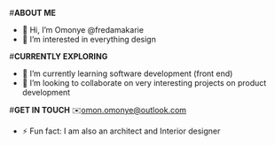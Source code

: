 #**ABOUT ME**
- 👋 Hi, I’m Omonye @fredamakarie
- 👀 I’m interested in everything design


 #**CURRENTLY EXPLORING**
- 🌱 I’m currently learning software development (front end)
- 💞️ I’m looking to collaborate on very interesting projects on product development


#**GET IN TOUCH**
✉️omon.omonye@outlook.com


- ⚡ Fun fact: I am also an architect and Interior designer
